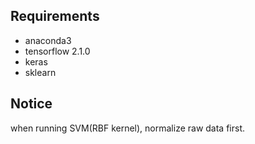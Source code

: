## Requirements
- anaconda3
- tensorflow 2.1.0
- keras
- sklearn

## Notice
when running SVM(RBF kernel), normalize raw data first.
